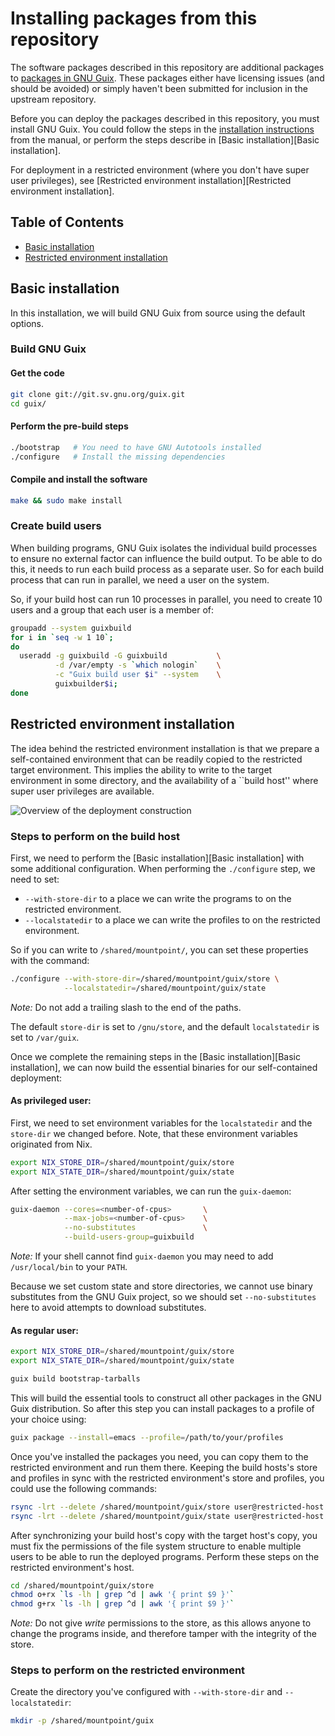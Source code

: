 Installing packages from this repository
========================================

The software packages described in this repository are additional packages to
[packages in GNU Guix](https://www.gnu.org/software/guix/packages/).  These
packages either have licensing issues (and should be avoided) or simply haven't
been submitted for inclusion in the upstream repository.

Before you can deploy the packages described in this repository, you must
install GNU Guix.  You could follow the steps in the [installation instructions](https://www.gnu.org/software/guix/manual/guix.html#Installation)
from the manual, or perform the steps describe in [Basic installation][Basic installation].

For deployment in a restricted environment (where you don't have super user privileges),
see [Restricted environment installation][Restricted environment installation].

Table of Contents
-----------------

* [Basic installation](#basic-installation)
* [Restricted environment installation](#restricted-environment-installation)

Basic installation
------------------

In this installation, we will build GNU Guix from source using the default
options.

### Build GNU Guix
#### Get the code

```bash
git clone git://git.sv.gnu.org/guix.git
cd guix/
```

#### Perform the pre-build steps

```bash
./bootstrap   # You need to have GNU Autotools installed
./configure   # Install the missing dependencies
```

#### Compile and install the software

```bash
make && sudo make install
```

### Create build users

When building programs, GNU Guix isolates the individual build processes to
ensure no external factor can influence the build output.  To be able to do
this, it needs to run each build process as a separate user.  So for each
build process that can run in parallel, we need a user on the system.

So, if your build host can run 10 processes in parallel, you need to create
10 users and a group that each user is a member of:

```bash
groupadd --system guixbuild
for i in `seq -w 1 10`;
do
  useradd -g guixbuild -G guixbuild           \
          -d /var/empty -s `which nologin`    \
          -c "Guix build user $i" --system    \
          guixbuilder$i;
done
```

Restricted environment installation
-----------------------------------

The idea behind the restricted environment installation is that we prepare a
self-contained environment that can be readily copied to the restricted target
environment.  This implies the ability to write to the target environment in
some directory, and the availability of a ``build host'' where super user
privileges are available.

![Overview of the deployment construction](https://github.com/CuppenResearch/guix-additions/blob/master/doc/figures/restricted-deployment.png)

### Steps to perform on the build host

First, we need to perform the [Basic installation][Basic installation] with some
additional configuration.  When performing the `./configure` step, we need to
set:
* `--with-store-dir` to a place we can write the programs to on the restricted environment.
* `--localstatedir` to a place we can write the profiles to on the restricted environment.

So if you can write to `/shared/mountpoint/`, you can set these properties with
the command:
```bash
./configure --with-store-dir=/shared/mountpoint/guix/store \
            --localstatedir=/shared/mountpoint/guix/state
```

*Note:* Do not add a trailing slash to the end of the paths.

The default `store-dir` is set to `/gnu/store`, and the default `localstatedir`
is set to `/var/guix`.

Once we complete the remaining steps in the [Basic installation][Basic installation],
we can now build the essential binaries for our self-contained deployment:

#### As privileged user:

First, we need to set environment variables for the `localstatedir` and the
`store-dir` we changed before.  Note, that these environment variables
originated from Nix.

```bash
export NIX_STORE_DIR=/shared/mountpoint/guix/store
export NIX_STATE_DIR=/shared/mountpoint/guix/state
```

After setting the environment variables, we can run the `guix-daemon`:

```bash
guix-daemon --cores=<number-of-cpus>       \
            --max-jobs=<number-of-cpus>    \
            --no-substitutes               \
            --build-users-group=guixbuild
```

*Note:*  If your shell cannot find `guix-daemon` you may need to add
`/usr/local/bin` to your `PATH`.

Because we set custom state and store directories, we cannot use binary
substitutes from the GNU Guix project, so we should set `--no-substitutes`
here to avoid attempts to download substitutes.

#### As regular user:
```bash
export NIX_STORE_DIR=/shared/mountpoint/guix/store
export NIX_STATE_DIR=/shared/mountpoint/guix/state

guix build bootstrap-tarballs
```

This will build the essential tools to construct all other packages in the
GNU Guix distribution.  So after this step you can install packages to a
profile of your choice using:

```bash
guix package --install=emacs --profile=/path/to/your/profiles
```

Once you've installed the packages you need, you can copy them to the
restricted environment and run them there.  Keeping the build hosts's store
and profiles in sync with the restricted environment's store and profiles, you
could use the following commands:

```bash
rsync -lrt --delete /shared/mountpoint/guix/store user@restricted-host:/shared/mountpoint
rsync -lrt --delete /shared/mountpoint/guix/state user@restricted-host:/shared/mountpoint
```

After synchronizing your build host's copy with the target host's copy,
you must fix the permissions of the file system structure to enable
multiple users to be able to run the deployed programs.  Perform these 
steps on the restricted environment's host.

```bash
cd /shared/mountpoint/guix/store
chmod o+rx `ls -lh | grep ^d | awk '{ print $9 }'`
chmod g+rx `ls -lh | grep ^d | awk '{ print $9 }'`
```

*Note:* Do not give _write_ permissions to the store, as this allows anyone
to change the programs inside, and therefore tamper with the integrity of
the store.

### Steps to perform on the restricted environment

Create the directory you've configured with `--with-store-dir` and
`--localstatedir`:

```bash
mkdir -p /shared/mountpoint/guix
```
